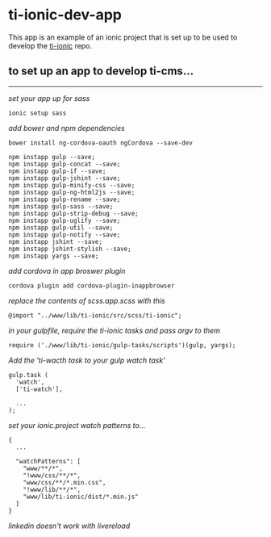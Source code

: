 # ti-ionic-dev-app

This app is an example of an ionic project that is set up to be used to develop the [ti-ionic](https://github.com/toru-interactive/ti-ionic) repo.

to set up an app to develop ti-cms...
-------------------------------------
-------------------------------------

*set your app up for sass*

	ionic setup sass

*add bower and npm dependencies*

	bower install ng-cordova-oauth ngCordova --save-dev

	npm instapp gulp --save;
	npm instapp gulp-concat --save;
	npm instapp gulp-if --save;
	npm instapp gulp-jshint --save;
	npm instapp gulp-minify-css --save;
	npm instapp gulp-ng-html2js --save;
	npm instapp gulp-rename --save;
	npm instapp gulp-sass --save;
	npm instapp gulp-strip-debug --save;
	npm instapp gulp-uglify --save;
	npm instapp gulp-util --save;
	npm instapp gulp-notify --save;
	npm instapp jshint --save;
	npm instapp jshint-stylish --save;
	npm instapp yargs --save;

*add cordova in app broswer plugin*

	cordova plugin add cordova-plugin-inappbrowser

*replace the contents of scss.app.scss with this*

	@import "../www/lib/ti-ionic/src/scss/ti-ionic";

*in your gulpfile, require the ti-ionic tasks and pass argv to them*

	require ('./www/lib/ti-ionic/gulp-tasks/scripts')(gulp, yargs);

*Add the 'ti-wacth task to your gulp watch task'*

	gulp.task (
	  'watch',
	  ['ti-watch'],

	  ...
	);

*set your ionic.project watch patterns to...*

	{
	  ...

	  "watchPatterns": [
		"www/**/*",
		"!www/css/**/*",
		"www/css/**/*.min.css",
		"!www/lib/**/*",
		"www/lib/ti-ionic/dist/*.min.js"
	  ]
	}

*linkedin doesn't work with livereload*
